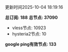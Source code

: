 更新时间2025-10-04 18:19:16

**总订阅: 188**
**总节点: 37090**
- vless节点: 10923
- hysteria2节点: 10

**google ping有效节点: 133**
